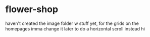 # flower-shop
haven't created the image folder w stuff yet, for the grids on the homepages imma change it later to do a horizontal scroll instead
hi
